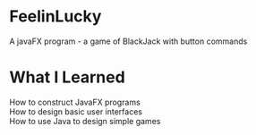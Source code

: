# FeelinLucky
A javaFX program - a game of BlackJack with button commands
# What I Learned
How to construct JavaFX programs <br >
How to design basic user interfaces <br >
How to use Java to design simple games <br >
